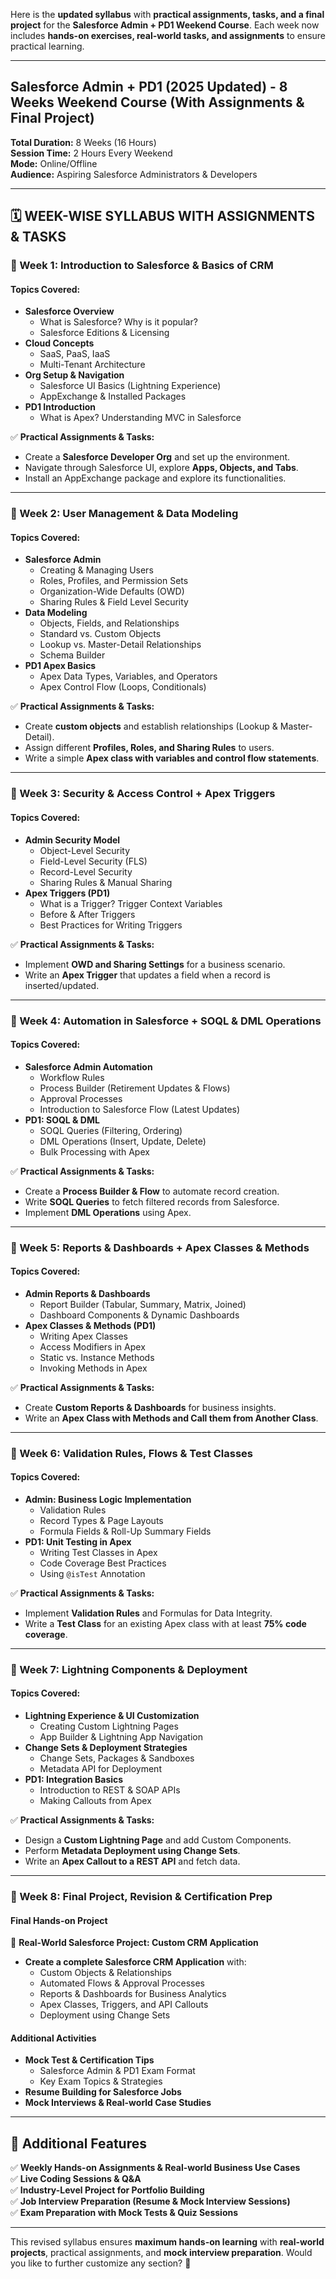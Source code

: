 Here is the **updated syllabus** with **practical assignments, tasks, and a final project** for the **Salesforce Admin + PD1 Weekend Course**. Each week now includes **hands-on exercises, real-world tasks, and assignments** to ensure practical learning.

---

## **Salesforce Admin + PD1 (2025 Updated) - 8 Weeks Weekend Course (With Assignments & Final Project)**
**Total Duration:** 8 Weeks (16 Hours)  
**Session Time:** 2 Hours Every Weekend  
**Mode:** Online/Offline  
**Audience:** Aspiring Salesforce Administrators & Developers  

---

## **🗓 WEEK-WISE SYLLABUS WITH ASSIGNMENTS & TASKS**

### **📌 Week 1: Introduction to Salesforce & Basics of CRM**
#### **Topics Covered:**
- **Salesforce Overview**
  - What is Salesforce? Why is it popular?
  - Salesforce Editions & Licensing
- **Cloud Concepts**
  - SaaS, PaaS, IaaS
  - Multi-Tenant Architecture
- **Org Setup & Navigation**
  - Salesforce UI Basics (Lightning Experience)
  - AppExchange & Installed Packages
- **PD1 Introduction**
  - What is Apex? Understanding MVC in Salesforce

✅ **Practical Assignments & Tasks:**
- Create a **Salesforce Developer Org** and set up the environment.  
- Navigate through Salesforce UI, explore **Apps, Objects, and Tabs**.  
- Install an AppExchange package and explore its functionalities.  

---

### **📌 Week 2: User Management & Data Modeling**
#### **Topics Covered:**
- **Salesforce Admin**
  - Creating & Managing Users
  - Roles, Profiles, and Permission Sets
  - Organization-Wide Defaults (OWD)
  - Sharing Rules & Field Level Security
- **Data Modeling**
  - Objects, Fields, and Relationships
  - Standard vs. Custom Objects
  - Lookup vs. Master-Detail Relationships
  - Schema Builder
- **PD1 Apex Basics**
  - Apex Data Types, Variables, and Operators
  - Apex Control Flow (Loops, Conditionals)

✅ **Practical Assignments & Tasks:**
- Create **custom objects** and establish relationships (Lookup & Master-Detail).  
- Assign different **Profiles, Roles, and Sharing Rules** to users.  
- Write a simple **Apex class with variables and control flow statements**.  

---

### **📌 Week 3: Security & Access Control + Apex Triggers**
#### **Topics Covered:**
- **Admin Security Model**
  - Object-Level Security
  - Field-Level Security (FLS)
  - Record-Level Security
  - Sharing Rules & Manual Sharing
- **Apex Triggers (PD1)**
  - What is a Trigger? Trigger Context Variables
  - Before & After Triggers
  - Best Practices for Writing Triggers

✅ **Practical Assignments & Tasks:**
- Implement **OWD and Sharing Settings** for a business scenario.  
- Write an **Apex Trigger** that updates a field when a record is inserted/updated.  

---

### **📌 Week 4: Automation in Salesforce + SOQL & DML Operations**
#### **Topics Covered:**
- **Salesforce Admin Automation**
  - Workflow Rules
  - Process Builder (Retirement Updates & Flows)
  - Approval Processes
  - Introduction to Salesforce Flow (Latest Updates)
- **PD1: SOQL & DML**
  - SOQL Queries (Filtering, Ordering)
  - DML Operations (Insert, Update, Delete)
  - Bulk Processing with Apex

✅ **Practical Assignments & Tasks:**
- Create a **Process Builder & Flow** to automate record creation.  
- Write **SOQL Queries** to fetch filtered records from Salesforce.  
- Implement **DML Operations** using Apex.  

---

### **📌 Week 5: Reports & Dashboards + Apex Classes & Methods**
#### **Topics Covered:**
- **Admin Reports & Dashboards**
  - Report Builder (Tabular, Summary, Matrix, Joined)
  - Dashboard Components & Dynamic Dashboards
- **Apex Classes & Methods (PD1)**
  - Writing Apex Classes
  - Access Modifiers in Apex
  - Static vs. Instance Methods
  - Invoking Methods in Apex

✅ **Practical Assignments & Tasks:**
- Create **Custom Reports & Dashboards** for business insights.  
- Write an **Apex Class with Methods and Call them from Another Class**.  

---

### **📌 Week 6: Validation Rules, Flows & Test Classes**
#### **Topics Covered:**
- **Admin: Business Logic Implementation**
  - Validation Rules
  - Record Types & Page Layouts
  - Formula Fields & Roll-Up Summary Fields
- **PD1: Unit Testing in Apex**
  - Writing Test Classes in Apex
  - Code Coverage Best Practices
  - Using `@isTest` Annotation

✅ **Practical Assignments & Tasks:**
- Implement **Validation Rules** and Formulas for Data Integrity.  
- Write a **Test Class** for an existing Apex class with at least **75% code coverage**.  

---

### **📌 Week 7: Lightning Components & Deployment**
#### **Topics Covered:**
- **Lightning Experience & UI Customization**
  - Creating Custom Lightning Pages
  - App Builder & Lightning App Navigation
- **Change Sets & Deployment Strategies**
  - Change Sets, Packages & Sandboxes
  - Metadata API for Deployment
- **PD1: Integration Basics**
  - Introduction to REST & SOAP APIs
  - Making Callouts from Apex

✅ **Practical Assignments & Tasks:**
- Design a **Custom Lightning Page** and add Custom Components.  
- Perform **Metadata Deployment using Change Sets**.  
- Write an **Apex Callout to a REST API** and fetch data.  

---

### **📌 Week 8: Final Project, Revision & Certification Prep**
#### **Final Hands-on Project**
🎯 **Real-World Salesforce Project: Custom CRM Application**
- **Create a complete Salesforce CRM Application** with:
  - Custom Objects & Relationships  
  - Automated Flows & Approval Processes  
  - Reports & Dashboards for Business Analytics  
  - Apex Classes, Triggers, and API Callouts  
  - Deployment using Change Sets  

#### **Additional Activities**
- **Mock Test & Certification Tips**
  - Salesforce Admin & PD1 Exam Format  
  - Key Exam Topics & Strategies  
- **Resume Building for Salesforce Jobs**  
- **Mock Interviews & Real-world Case Studies**  

---

## **🔹 Additional Features**
✅ **Weekly Hands-on Assignments & Real-world Business Use Cases**  
✅ **Live Coding Sessions & Q&A**  
✅ **Industry-Level Project for Portfolio Building**  
✅ **Job Interview Preparation (Resume & Mock Interview Sessions)**  
✅ **Exam Preparation with Mock Tests & Quiz Sessions**  

---

This revised syllabus ensures **maximum hands-on learning** with **real-world projects**, practical assignments, and **mock interview preparation**. Would you like to further customize any section? 🚀
